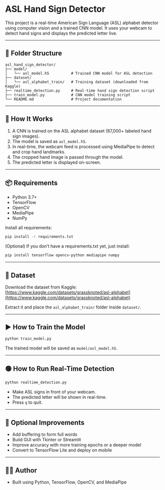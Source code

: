 # ASL Hand Sign Detector

This project is a real-time American Sign Language (ASL) alphabet detector using computer vision and a trained CNN model. It uses your webcam to detect hand signs and displays the predicted letter live.

---

## 📁 Folder Structure

```
asl_hand_sign_detector/
├── model/
│   └── asl_model.h5          # Trained CNN model for ASL detection
├── dataset/
│   └── asl_alphabet_train/   # Training dataset (downloaded from Kaggle)
├── realtime_detection.py     # Real-time hand sign detection script
├── train_model.py            # CNN model training script
└── README.md                 # Project documentation
```

---

## 🧠 How It Works

1. A CNN is trained on the ASL alphabet dataset (87,000+ labeled hand sign images).
2. The model is saved as `asl_model.h5`.
3. In real-time, the webcam feed is processed using MediaPipe to detect and crop hand landmarks.
4. The cropped hand image is passed through the model.
5. The predicted letter is displayed on-screen.

---

## 📦 Requirements

* Python 3.7+
* TensorFlow
* OpenCV
* MediaPipe
* NumPy

Install all requirements:

```bash
pip install -r requirements.txt
```

(Optional) If you don’t have a requirements.txt yet, just install:

```bash
pip install tensorflow opencv-python mediapipe numpy
```

---

## 🔽 Dataset

Download the dataset from Kaggle:
[https://www.kaggle.com/datasets/grassknoted/asl-alphabet](https://www.kaggle.com/datasets/grassknoted/asl-alphabet)

Extract it and place the `asl_alphabet_train/` folder inside `dataset/`.

---

## ▶️ How to Train the Model

```bash
python train_model.py
```

The trained model will be saved as `model/asl_model.h5`.

---

## 🟢 How to Run Real-Time Detection

```bash
python realtime_detection.py
```

* Make ASL signs in front of your webcam.
* The predicted letter will be shown in real-time.
* Press `q` to quit.

---

## 🔧 Optional Improvements

* Add buffering to form full words
* Build GUI with Tkinter or Streamlit
* Improve accuracy with more training epochs or a deeper model
* Convert to TensorFlow Lite and deploy on mobile

---

## 🧑‍💻 Author

* Built using Python, TensorFlow, OpenCV, and MediaPipe
